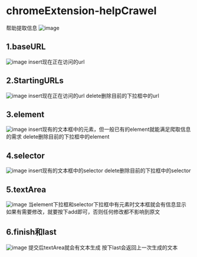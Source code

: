 # chromeExtension-helpCrawel
帮助提取信息
![image](https://user-images.githubusercontent.com/101155146/222887162-37660660-2188-4cde-9dfc-7dbf40924a5f.png)

## 1.baseURL
![image](https://user-images.githubusercontent.com/101155146/222887313-6c2406b5-36bc-43df-92f1-583e5469a410.png)
insert现在正在访问的url
## 2.StartingURLs
![image](https://user-images.githubusercontent.com/101155146/222887514-5d31468b-1266-4f91-9579-fa2ce8407c50.png)
insert现在正在访问的url
delete删除目前的下拉框中的url
## 3.element
![image](https://user-images.githubusercontent.com/101155146/222887546-8ef7648a-5c15-4d33-a55e-ea9e5f36a40f.png)
insert现有的文本框中的元素，但一般已有的element就能满足爬取信息的需求
delete删除目前的下拉框中的element
## 4.selector
![image](https://user-images.githubusercontent.com/101155146/222887576-d3926ed6-b485-4733-8621-fe82ad24602a.png)
insert现有的文本框中的selector
delete删除目前的下拉框中的selector
## 5.textArea
![image](https://user-images.githubusercontent.com/101155146/222887620-e63999dc-37e0-4e4c-ab2a-3044702e6eb5.png)
当element下拉框和selector下拉框中有元素时文本框就会有信息显示
如果有需要修改，就要按下add即可，否则任何修改都不影响到原文
## 6.finish和last
![image](https://user-images.githubusercontent.com/101155146/222888583-507a7200-e866-4c0d-bb99-2258e088fb04.png)
提交后textArea就会有文本生成
按下last会返回上一次生成的文本
